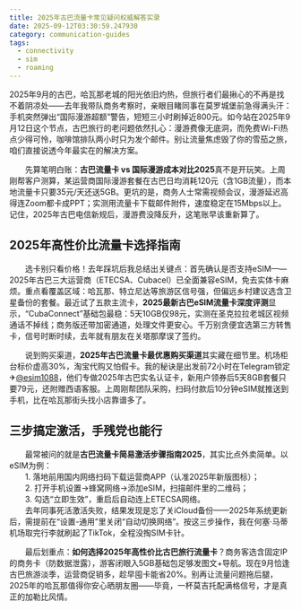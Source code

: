 ```yaml
---
title: 2025年古巴流量卡常见疑问权威解答实录
date: 2025-09-12T03:30:59.247930
category: communication-guides
tags:
  - connectivity
  - sim
  - roaming
---
```


2025年9月的古巴，哈瓦那老城的阳光依旧灼热，但旅行者们最揪心的不再是找不着阴凉处——去年我带队商务考察时，亲眼目睹同事在莫罗城堡前急得满头汗：手机突然弹出“国际漫游超额”警告，短短三小时刷掉近800元。如今站在2025年9月12日这个节点，古巴旅行的老问题依然扎心：漫游费像无底洞，而免费Wi-Fi热点少得可怜，咖啡馆排队两小时只为发个邮件。别让流量焦虑毁了你的雪茄之旅，咱们直接说透今年最实在的解决方案。

　　先算笔明白账：**古巴流量卡 vs 国际漫游成本对比2025**真不是开玩笑。上周刚帮客户测算，某运营商国际漫游套餐在古巴日均消耗120元（含1GB流量），而本地流量卡只要35元/天还送5GB。更坑的是，商务人士常需视频会议，漫游延迟高得连Zoom都卡成PPT；实测用流量卡下载邮件附件，速度稳定在15Mbps以上。记住，2025年古巴电信新规后，漫游费没降反升，这笔账早该重新算了。

## 2025年高性价比流量卡选择指南  
　　选卡别只看价格！去年踩坑后我总结出关键点：首先确认是否支持eSIM——2025年古巴三大运营商（ETECSA、Cubacel）已全面兼容eSIM，免去实体卡麻烦。重点看覆盖区域：哈瓦那、特立尼达等旅游区信号强，但偏远乡村建议选含卫星备份的套餐。最近试了五款主流卡，**2025最新古巴eSIM流量卡深度评测**显示，“CubaConnect”基础包最稳：5天10GB仅98元，实测在圣克拉拉老城区视频通话不掉线；商务版还带加密通道，处理文件更安心。千万别贪便宜选第三方转售卡，信号时断时续，去年就有朋友在关塔那摩误了签约。

　　说到购买渠道，**2025年古巴流量卡最优惠购买渠道**其实藏在细节里。机场柜台标价虚高30%，淘宝代购又怕假卡。我的秘诀是出发前72小时在Telegram锁定✈[@esim1088](https://t.me/s/esim1088)，他们专做2025年古巴实名认证卡，新用户领券后5天8GB套餐只要79元，还附赠西语客服。上周刚帮团队采购，扫码付款后10分钟eSIM就推送到手机，比在哈瓦那街头找小店靠谱多了。

## 三步搞定激活，手残党也能行  
　　最常被问的就是**古巴流量卡简易激活步骤指南2025**，其实比点外卖简单。以eSIM为例：  
　　1. 落地前用国内网络扫码下载运营商APP（认准2025年新版图标）；  
　　2. 打开手机设置→蜂窝网络→添加eSIM，扫描邮件里的二维码；  
　　3. 勾选“立即生效”，重启后自动连上ETECSA网络。  
　　去年同事死活激活失败，结果发现是忘了关iCloud备份——2025年系统更新后，需提前在“设置-通用”里关闭“自动切换网络”。按这三步操作，我在何塞·马蒂机场取完行李就刷起了TikTok，全程没掏SIM卡针。

　　最后划重点：**如何选择2025年高性价比古巴旅行流量卡**？商务客选含固定IP的商务卡（防数据泄露），游客闭眼入5GB基础包足够发图文+导航。现在9月恰逢古巴旅游淡季，运营商促销多，趁早囤卡能省20%。别再让流量问题拖后腿，2025年的哈瓦那值得你安心晒朋友圈——毕竟，一杯莫吉托配满格信号，才是真正的加勒比风情。